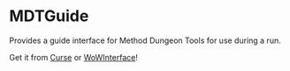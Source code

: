 # MDTGuide

Provides a guide interface for Method Dungeon Tools for use during a run.

Get it from [Curse](https://www.curseforge.com/wow/addons/mdt-guide) or [WoWInterface](https://www.wowinterface.com/downloads/info25062-MDTGuide.html)!
